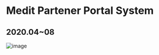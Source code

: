 # Medit Partener Portal System
## 2020.04~08


![image](https://user-images.githubusercontent.com/18201794/88038712-9472e980-cb81-11ea-83c7-b8c84dbfad22.png)
